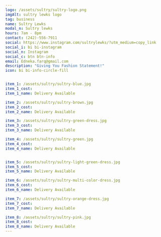 ```yaml
---
logo: /assets/sultry/sultry-logo.png
imgAlt: sultry lewks logo
tag: business
name: Sultry Lewks
modal_n: Sultry lewks
hours: 7am - 8pm 
contact: (242)-556-7911
social: https://www.instagram.com/sultrylewks/?utm_medium=copy_link
social_i: bi bi-instagram
social_n: Instagram
social_c: btn btn-info
email: Edneka.farq@gmail.com
description: "Giving You Fashion Statement!"
icon: bi bi-info-circle-fill


item_1: /assets/sultry/sultry-blue.jpg
item_1_cost:
item_1_name: Delivery Available

item_2: /assets/sultry/sultry-brown.jpg
item_2_cost:
item_2_name: Delivery Available

item_3: /assets/sultry/sultry-green-dress.jpg
item_3_cost:
item_3_name: Delivery Available

item_4: /assets/sultry/sultry-green.jpg
item_4_cost:
item_4_name: Delivery Available


item_5: /assets/sultry/sultry-light-green-dress.jpg
item_5_cost:
item_5_name: Delivery Available

item_6: /assets/sultry/sultry-multi-color-dress.jpg
item_6_cost:
item_6_name: Delivery Available

item_7: /assets/sultry/sultry-orange-dress.jpg
item_7_cost:
item_7_name: Delivery Available

item_8: /assets/sultry/sultry-pink.jpg
item_8_cost:
item_8_name: Delivery Available
---
```


    